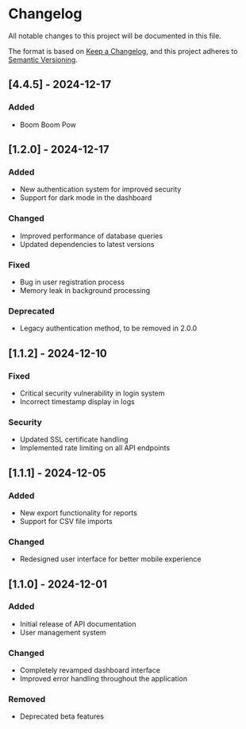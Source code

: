 # Changelog

All notable changes to this project will be documented in this file.

The format is based on [Keep a Changelog](https://keepachangelog.com/en/1.0.0/),
and this project adheres to [Semantic Versioning](https://semver.org/spec/v2.0.0.html).

## [4.4.5] - 2024-12-17

### Added

- Boom Boom Pow

## [1.2.0] - 2024-12-17

### Added

- New authentication system for improved security
- Support for dark mode in the dashboard

### Changed

- Improved performance of database queries
- Updated dependencies to latest versions

### Fixed

- Bug in user registration process
- Memory leak in background processing

### Deprecated

- Legacy authentication method, to be removed in 2.0.0

## [1.1.2] - 2024-12-10

### Fixed

- Critical security vulnerability in login system
- Incorrect timestamp display in logs

### Security

- Updated SSL certificate handling
- Implemented rate limiting on all API endpoints

## [1.1.1] - 2024-12-05

### Added

- New export functionality for reports
- Support for CSV file imports

### Changed

- Redesigned user interface for better mobile experience

## [1.1.0] - 2024-12-01

### Added

- Initial release of API documentation
- User management system

### Changed

- Completely revamped dashboard interface
- Improved error handling throughout the application

### Removed

- Deprecated beta features
